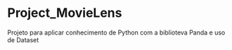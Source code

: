 # Project_MovieLens
Projeto para aplicar conhecimento de Python com a biblioteva Panda e uso de Dataset
